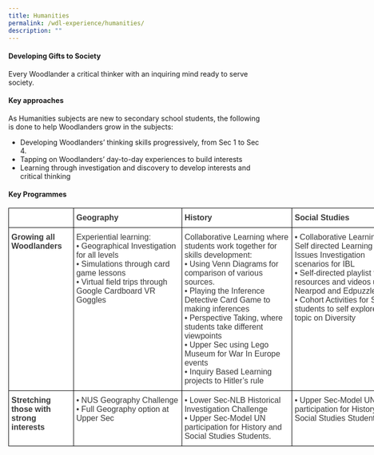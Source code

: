 ```yaml
---
title: Humanities
permalink: /wdl-experience/humanities/
description: ""
---
```

#### Developing Gifts to Society

Every Woodlander a critical thinker with an inquiring mind ready to serve society.

#### Key approaches

As Humanities subjects are new to secondary school students, the following is done to help Woodlanders grow in the subjects:

*   Developing Woodlanders’ thinking skills progressively, from Sec 1 to Sec 4.
*   Tapping on Woodlanders’ day-to-day experiences to build interests
*   Learning through investigation and discovery to develop interests and critical thinking

#### Key Programmes

<style type="text/css">
.tg  {border-collapse:collapse;border-spacing:0;margin:0px auto;}
.tg td{border-color:black;border-style:solid;border-width:1px;font-family:Arial, sans-serif;font-size:14px;
  overflow:hidden;padding:10px 5px;word-break:normal;}
.tg th{border-color:black;border-style:solid;border-width:1px;font-family:Arial, sans-serif;font-size:14px;
  font-weight:normal;overflow:hidden;padding:10px 5px;word-break:normal;}
.tg .tg-oku2{background-color:#FFF;color:#3A3A3A;font-size:16px;text-align:left;vertical-align:top}
.tg .tg-l8if{background-color:#FFF;color:#3A3A3A;font-size:16px;font-weight:bold;text-align:left;vertical-align:top}
</style>
<table class="tg" style="undefined;table-layout: fixed; width: 786px">
<colgroup>
<col style="width: 130px">
<col style="width: 217px">
<col style="width: 221px">
<col style="width: 218px">
</colgroup>
<tbody>
  <tr>
    <td class="tg-l8if"></td>
    <td class="tg-l8if"><span style="font-weight:bold;font-style:inherit">Geography</span></td>
    <td class="tg-l8if"><span style="font-weight:bold;font-style:inherit">History</span></td>
    <td class="tg-l8if"><span style="font-weight:bold;font-style:inherit">Social Studies</span></td>
  </tr>
  <tr>
    <td class="tg-l8if"><span style="font-weight:bold;font-style:inherit">Growing all Woodlanders</span></td>
    <td class="tg-oku2"><span style="font-weight:inherit;font-style:inherit">Experiential learning:</span><br><span style="font-weight:400;font-style:normal">•</span><span style="font-weight:inherit;font-style:inherit"> Geographical Investigation for all levels</span><br><span style="font-weight:400;font-style:normal">•</span><span style="font-weight:inherit;font-style:inherit"> Simulations through card game lessons</span><br><span style="font-weight:400;font-style:normal">•</span><span style="font-weight:inherit;font-style:inherit"> Virtual field trips through Google Cardboard VR Goggles</span></td>
    <td class="tg-oku2"><span style="font-weight:inherit;font-style:inherit">Collaborative Learning where students work together for skills development:</span><br><span style="font-weight:400;font-style:normal">•</span><span style="font-weight:inherit;font-style:inherit"> Using Venn Diagrams for comparison of various sources.</span><br><span style="font-weight:400;font-style:normal">•</span><span style="font-weight:inherit;font-style:inherit"> Playing the Inference Detective Card Game to making inferences</span><br><span style="font-weight:400;font-style:normal">•</span><span style="font-weight:inherit;font-style:inherit"> Perspective Taking, where students take different viewpoints</span><br><span style="font-weight:400;font-style:normal">•</span><span style="font-weight:inherit;font-style:inherit"> Upper Sec using Lego Museum for War In Europe events</span><br><span style="font-weight:400;font-style:normal">•</span><span style="font-weight:inherit;font-style:inherit"> Inquiry Based Learning projects to Hitler’s rule</span></td>
    <td class="tg-oku2"><span style="font-weight:400;font-style:normal">•</span><span style="font-weight:inherit;font-style:inherit"> Collaborative Learning and Self directed Learning to Issues Investigation scenarios for IBL</span><br><span style="font-weight:400;font-style:normal">•</span><span style="font-weight:inherit;font-style:inherit"> Self-directed playlist for ICT resources and videos using Nearpod and Edpuzzle</span><br><span style="font-weight:400;font-style:normal">•</span><span style="font-weight:inherit;font-style:inherit"> Cohort Activities for Sec 3 students to self explore the topic on Diversity</span></td>
  </tr>
  <tr>
    <td class="tg-l8if"><span style="font-weight:bold;font-style:inherit">Stretching those with strong interests</span></td>
    <td class="tg-oku2"><span style="font-weight:400;font-style:normal">•</span><span style="font-weight:inherit;font-style:inherit"> NUS Geography Challenge</span><br><span style="font-weight:400;font-style:normal">•</span><span style="font-weight:inherit;font-style:inherit"> Full Geography option at Upper Sec</span></td>
    <td class="tg-oku2"><span style="font-weight:400;font-style:normal">•</span><span style="font-weight:inherit;font-style:inherit"> Lower Sec-NLB Historical Investigation Challenge</span><br><span style="font-weight:400;font-style:normal">•</span><span style="font-weight:inherit;font-style:inherit"> Upper Sec-Model UN participation for History and Social Studies Students.</span></td>
    <td class="tg-oku2"><span style="font-weight:400;font-style:normal">•</span><span style="font-weight:inherit;font-style:inherit"> Upper Sec-Model UN participation for History and Social Studies Students.</span></td>
  </tr>
</tbody>
</table>